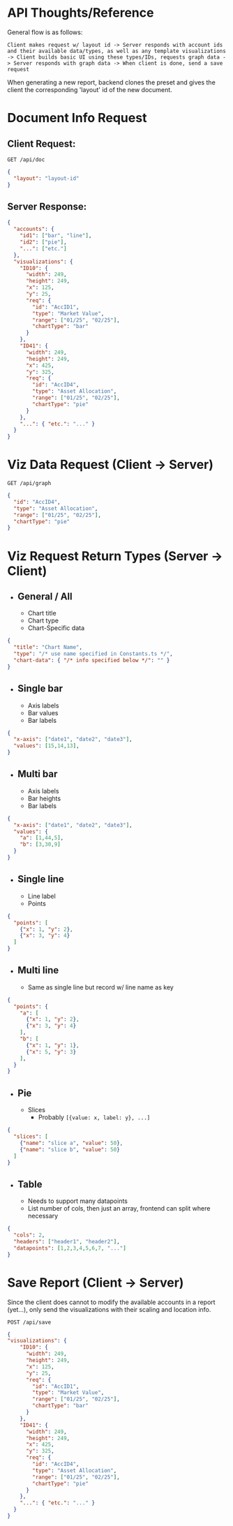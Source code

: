 # API Thoughts/Reference
General flow is as follows:

`
Client makes request w/ layout id -> Server responds with account ids and their available data/types, as well as any template visualizations
-> Client builds basic UI using these types/IDs, requests graph data
-> Server responds with graph data -> When client is done, send a save request
`

When generating a new report, backend clones the preset and gives the client the corresponding 'layout' id of the new document.

# Document Info Request
## Client Request:
`GET /api/doc`
```json
{
  "layout": "layout-id"
}
```
## Server Response:
```json
{
  "accounts": {
    "id1": ["bar", "line"],
    "id2": ["pie"],
    "...": ["etc."]
  },
  "visualizations": {
    "ID10": {
      "width": 249,
      "height": 249,
      "x": 125,
      "y": 25,
      "req": {
        "id": "AccID1",
        "type": "Market Value",
        "range": ["01/25", "02/25"],
        "chartType": "bar"
      }
    },
    "ID41": {
      "width": 249,
      "height": 249,
      "x": 425,
      "y": 325,
      "req": {
        "id": "AccID4",
        "type": "Asset Allocation",
        "range": ["01/25", "02/25"],
        "chartType": "pie"
      }
    },
    "...": { "etc.": "..." }
  }
}
```

# Viz Data Request (Client -> Server)
`GET /api/graph`
```json
{
  "id": "AccID4",
  "type": "Asset Allocation",
  "range": ["01/25", "02/25"],
  "chartType": "pie"
}
```

# Viz Request Return Types (Server -> Client)
- ## General / All
  - Chart title
  - Chart type
  - Chart-Specific data
```json
{
  "title": "Chart Name",
  "type": "/* use name specified in Constants.ts */",
  "chart-data": { "/* info specified below */": "" }
}
```
- ## Single bar
  - Axis labels
  - Bar values
  - Bar labels
```json
{
  "x-axis": ["date1", "date2", "date3"],
  "values": [15,14,13],
}
```
- ## Multi bar
  - Axis labels
  - Bar heights
  - Bar labels
```json
{
  "x-axis": ["date1", "date2", "date3"],
  "values": {
    "a": [1,44,5],
    "b": [3,30,9]
  }
}
```
- ## Single line
  - Line label
  - Points
```json
{
  "points": [
    {"x": 1, "y": 2},
    {"x": 3, "y": 4}
  ]
}
```
- ## Multi line
  - Same as single line but record w/ line name as key
```json
{
  "points": {
    "a": [
      {"x": 1, "y": 2},
      {"x": 3, "y": 4}
    ],
    "b": [
      {"x": 1, "y": 1},
      {"x": 5, "y": 3}
    ],
  }
}
```
- ## Pie
  - Slices
    - Probably `[{value: x, label: y}, ...]`
```json
{
  "slices": [
    {"name": "slice a", "value": 50},
    {"name": "slice b", "value": 50}
  ]
}
```
- ## Table
  - Needs to support many datapoints
  - List number of cols, then just an array, frontend can split where necessary
```json
{
  "cols": 2,
  "headers": ["header1", "header2"],
  "datapoints": [1,2,3,4,5,6,7, "..."]
}
```

# Save Report (Client -> Server)
Since the client does cannot to modify the available accounts in a report (yet...), only send the visualizations
with their scaling and location info.

`POST /api/save`
```json
{
"visualizations": {
    "ID10": {
      "width": 249,
      "height": 249,
      "x": 125,
      "y": 25,
      "req": {
        "id": "AccID1",
        "type": "Market Value",
        "range": ["01/25", "02/25"],
        "chartType": "bar"
      }
    },
    "ID41": {
      "width": 249,
      "height": 249,
      "x": 425,
      "y": 325,
      "req": {
        "id": "AccID4",
        "type": "Asset Allocation",
        "range": ["01/25", "02/25"],
        "chartType": "pie"
      }
    },
    "...": { "etc.": "..." }
  }
}